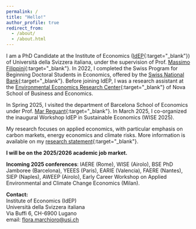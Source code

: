 ```yaml
---
permalink: /
title: "Hello!"
author_profile: true
redirect_from: 
  - /about/
  - /about.html
---
```


I am a PhD Candidate at the Institute of Economics ([IdEP](https://idep.usi.ch/){:target="_blank"}) of Università della Svizzera italiana, under the supervision of Prof. [Massimo Filippini](https://scholar.google.com/citations?user=rFW0mNUAAAAJ&hl=it){:target="_blank"}. In 2022, I completed the Swiss Program for Beginning Doctoral Students in Economics, offered by the [Swiss National Bank](https://szgerzensee.ch/){:target="_blank"}. Before joining IdEP, I was a research assistant at the [Environmental Economics Research Center](https://www.novasbe.unl.pt/en/environmental){:target="_blank"} of Nova School of Business and Economics.

In Spring 2025, I visited the department of Barcelona School of Economics under Prof. [Mar Reguant](https://mreguant.github.io/){:target="_blank"}. In March 2025, I co-organized the inaugural Workshop IdEP in Sustainable Economics (WISE 2025).

My research focuses on applied economics, with particular emphasis on carbon markets, energy economics and climate risks. More information is available on my [research statement](/assets/Marchioro_RS.pdf){:target="_blank"}.

**I will be on the 2025/2026 academic job market.**

**Incoming 2025 conferences**: IAERE (Rome), WISE (Airolo), BSE PhD Jamboree (Barcelona), YEEES (Paris), EARIE (Valencia), FAERE (Nantes), SIEP (Naples), AWEEP (Airolo), Early Career Workshop on Applied Environmental and Climate Change Economics (Milan).


**Contact:**<br>
Institute of Economics (IdEP)<br>
Università della Svizzera italiana<br>
Via Buffi 6, CH-6900 Lugano<br>
email: flora.marchioro@usi.ch<br>


